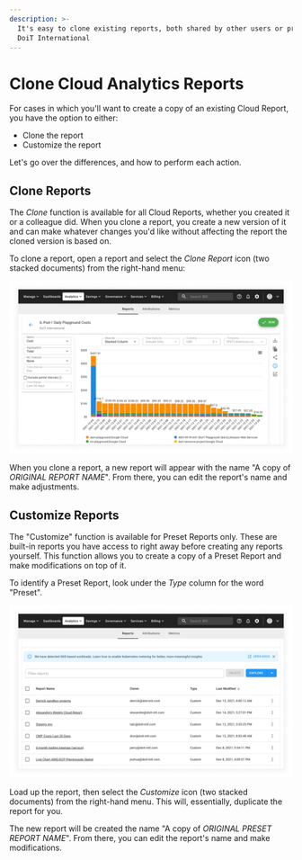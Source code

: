 ```yaml
---
description: >-
  It's easy to clone existing reports, both shared by other users or provided by
  DoiT International
---
```


# Clone Cloud Analytics Reports

For cases in which you'll want to create a copy of an existing Cloud Report, you have the option to either:

- Clone the report
- Customize the report

Let's go over the differences, and how to perform each action.

## Clone Reports

The _Clone_ function is available for all Cloud Reports, whether you created it or a colleague did. When you clone a report, you create a new version of it and can make whatever changes you'd like without affecting the report the cloned version is based on.

To clone a report, open a report and select the _Clone Report_ icon (two stacked documents) from the right-hand menu:

![A screenshot of an example report](../.gitbook/assets/cmp-example-report.png)

When you clone a report, a new report will appear with the name "A copy of
_ORIGINAL REPORT NAME_". From there, you can edit the report's name and
make adjustments.

## Customize Reports

The "Customize" function is available for Preset Reports only. These are built-in reports you have access to right away before creating any reports yourself. This function allows you to create a copy of a Preset Report and make modifications on top of it.

To identify a Preset Report, look under the _Type_ column for the word "Preset".

![A screenshot of the _Cloud Reports_ screen](../.gitbook/assets/cmp-analytics-reports.png)

Load up the report, then select the _Customize_ icon (two stacked documents) from the right-hand menu. This will, essentially, duplicate the report for you.

The new report will be created the name "A copy of _ORIGINAL PRESET REPORT NAME_". From there, you can edit the report's name and make modifications.
